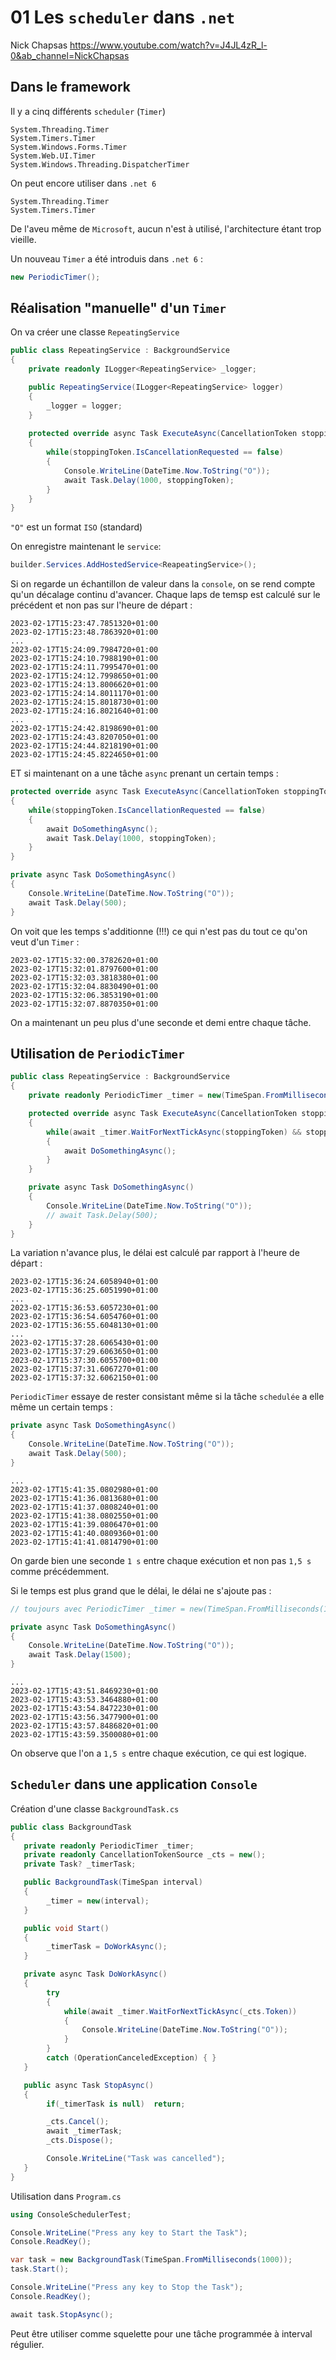 # 01 Les `scheduler` dans `.net`

Nick Chapsas https://www.youtube.com/watch?v=J4JL4zR_l-0&ab_channel=NickChapsas



## Dans le framework

Il y a cinq différents `scheduler` (`Timer`)

```
System.Threading.Timer
System.Timers.Timer  
System.Windows.Forms.Timer
System.Web.UI.Timer
System.Windows.Threading.DispatcherTimer
```

On peut encore utiliser dans `.net 6`

```
System.Threading.Timer
System.Timers.Timer 
```

De l'aveu même de `Microsoft`, aucun n'est à utilisé, l'architecture étant trop vieille.

Un nouveau `Timer` a été introduis dans `.net 6` :

```cs
new PeriodicTimer();
```



## Réalisation "manuelle" d'un `Timer`

On va créer une classe `RepeatingService`

```cs
public class RepeatingService : BackgroundService
{
    private readonly ILogger<RepeatingService> _logger;

    public RepeatingService(ILogger<RepeatingService> logger)
    {
        _logger = logger;
    }
    
    protected override async Task ExecuteAsync(CancellationToken stoppingToken)
    {
        while(stoppingToken.IsCancellationRequested == false)
        {
            Console.WriteLine(DateTime.Now.ToString("O"));
            await Task.Delay(1000, stoppingToken);
        }
    }
}
```

`"O"` est un format `ISO` (standard)

On enregistre maintenant le `service`:

```cs
builder.Services.AddHostedService<ReapeatingService>();
```

Si on regarde un échantillon de valeur dans la `console`, on se rend compte qu'un décalage continu d'avancer. Chaque laps de temsp est calculé sur le précédent et non pas sur l'heure de départ :

```
2023-02-17T15:23:47.7851320+01:00
2023-02-17T15:23:48.7863920+01:00
...
2023-02-17T15:24:09.7984720+01:00
2023-02-17T15:24:10.7988190+01:00
2023-02-17T15:24:11.7995470+01:00
2023-02-17T15:24:12.7998650+01:00
2023-02-17T15:24:13.8006620+01:00
2023-02-17T15:24:14.8011170+01:00
2023-02-17T15:24:15.8018730+01:00
2023-02-17T15:24:16.8021640+01:00
...
2023-02-17T15:24:42.8198690+01:00
2023-02-17T15:24:43.8207050+01:00
2023-02-17T15:24:44.8218190+01:00
2023-02-17T15:24:45.8224650+01:00
```

ET si maintenant on a une tâche `async` prenant un certain temps :

```cs
protected override async Task ExecuteAsync(CancellationToken stoppingToken)
{
    while(stoppingToken.IsCancellationRequested == false)
    {
        await DoSomethingAsync();
        await Task.Delay(1000, stoppingToken);
    }
}

private async Task DoSomethingAsync()
{
    Console.WriteLine(DateTime.Now.ToString("O"));
    await Task.Delay(500);
} 
```

On voit que les temps s'additionne (!!!) ce qui n'est pas du tout ce qu'on veut d'un `Timer` :

```
2023-02-17T15:32:00.3782620+01:00
2023-02-17T15:32:01.8797600+01:00
2023-02-17T15:32:03.3818380+01:00
2023-02-17T15:32:04.8830490+01:00
2023-02-17T15:32:06.3853190+01:00
2023-02-17T15:32:07.8870350+01:00
```

On a maintenant un peu plus d'une seconde et demi entre chaque tâche.



## Utilisation de `PeriodicTimer`

```cs
public class RepeatingService : BackgroundService
{
    private readonly PeriodicTimer _timer = new(TimeSpan.FromMilliseconds(1000));

    protected override async Task ExecuteAsync(CancellationToken stoppingToken)
    {
        while(await _timer.WaitForNextTickAsync(stoppingToken) && stoppingToken.IsCancellationRequested == false)
        {
            await DoSomethingAsync();
        }
    }

    private async Task DoSomethingAsync()
    {
        Console.WriteLine(DateTime.Now.ToString("O"));
        // await Task.Delay(500);
    } 
}
```

La variation n'avance plus, le délai est calculé par rapport à l'heure de départ :

```
2023-02-17T15:36:24.6058940+01:00
2023-02-17T15:36:25.6051990+01:00
...
2023-02-17T15:36:53.6057230+01:00
2023-02-17T15:36:54.6054760+01:00
2023-02-17T15:36:55.6048130+01:00
...
2023-02-17T15:37:28.6065430+01:00
2023-02-17T15:37:29.6063650+01:00
2023-02-17T15:37:30.6055700+01:00
2023-02-17T15:37:31.6067270+01:00
2023-02-17T15:37:32.6062150+01:00
```

`PeriodicTimer` essaye de rester consistant même si la tâche `schedulée` a elle même un certain temps :

```cs
private async Task DoSomethingAsync()
{
    Console.WriteLine(DateTime.Now.ToString("O"));
    await Task.Delay(500);
} 
```

```
...
2023-02-17T15:41:35.0802980+01:00
2023-02-17T15:41:36.0813680+01:00
2023-02-17T15:41:37.0808240+01:00
2023-02-17T15:41:38.0802550+01:00
2023-02-17T15:41:39.0806470+01:00
2023-02-17T15:41:40.0809360+01:00
2023-02-17T15:41:41.0814790+01:00
```

On garde bien une seconde `1 s` entre chaque exécution et non pas `1,5 s` comme précédemment.

Si le temps est plus grand que le délai, le délai ne s'ajoute pas :

```cs
// toujours avec PeriodicTimer _timer = new(TimeSpan.FromMilliseconds(1000));

private async Task DoSomethingAsync()
{
    Console.WriteLine(DateTime.Now.ToString("O"));
    await Task.Delay(1500);
} 
```

```
...
2023-02-17T15:43:51.8469230+01:00
2023-02-17T15:43:53.3464880+01:00
2023-02-17T15:43:54.8472230+01:00
2023-02-17T15:43:56.3477900+01:00
2023-02-17T15:43:57.8486820+01:00
2023-02-17T15:43:59.3500080+01:00
```

On observe que l'on a `1,5 s` entre chaque exécution, ce qui est logique.



## `Scheduler` dans une application `Console`

Création d'une classe `BackgroundTask.cs`

```cs
public class BackgroundTask
{
   private readonly PeriodicTimer _timer;
   private readonly CancellationTokenSource _cts = new();
   private Task? _timerTask; 

   public BackgroundTask(TimeSpan interval)
   {
        _timer = new(interval);
   }

   public void Start()
   {
        _timerTask = DoWorkAsync();
   }

   private async Task DoWorkAsync()
   {
        try
        {
            while(await _timer.WaitForNextTickAsync(_cts.Token))
            {
                Console.WriteLine(DateTime.Now.ToString("O"));
            }
        }
        catch (OperationCanceledException) { }
   }

   public async Task StopAsync()
   {
        if(_timerTask is null)  return;

        _cts.Cancel();
        await _timerTask;
        _cts.Dispose();

        Console.WriteLine("Task was cancelled");
   }
}
```

Utilisation dans `Program.cs`

```cs
using ConsoleSchedulerTest;

Console.WriteLine("Press any key to Start the Task");
Console.ReadKey();

var task = new BackgroundTask(TimeSpan.FromMilliseconds(1000));
task.Start();

Console.WriteLine("Press any key to Stop the Task");
Console.ReadKey();

await task.StopAsync();
```

Peut être utiliser comme squelette pour une tâche programmée à interval régulier.